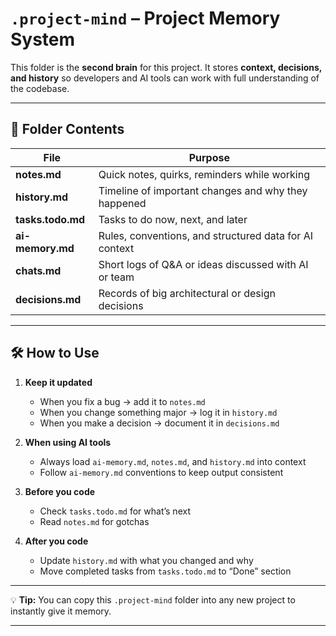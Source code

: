 
# `.project-mind` – Project Memory System

This folder is the **second brain** for this project.
It stores **context, decisions, and history** so developers and AI tools can work with full understanding of the codebase.

---

## 📂 Folder Contents

| File              | Purpose                                                |
| ----------------- | ------------------------------------------------------ |
| **notes.md**      | Quick notes, quirks, reminders while working           |
| **history.md**    | Timeline of important changes and why they happened    |
| **tasks.todo.md** | Tasks to do now, next, and later                       |
| **ai-memory.md**  | Rules, conventions, and structured data for AI context |
| **chats.md**      | Short logs of Q\&A or ideas discussed with AI or team  |
| **decisions.md**  | Records of big architectural or design decisions       |

---

## 🛠 How to Use

1. **Keep it updated**

   * When you fix a bug → add it to `notes.md`
   * When you change something major → log it in `history.md`
   * When you make a decision → document it in `decisions.md`

2. **When using AI tools**

   * Always load `ai-memory.md`, `notes.md`, and `history.md` into context
   * Follow `ai-memory.md` conventions to keep output consistent

3. **Before you code**

   * Check `tasks.todo.md` for what’s next
   * Read `notes.md` for gotchas

4. **After you code**

   * Update `history.md` with what you changed and why
   * Move completed tasks from `tasks.todo.md` to “Done” section

---

💡 **Tip:** You can copy this `.project-mind` folder into any new project to instantly give it memory.

---
